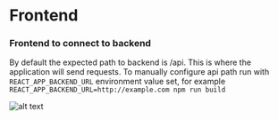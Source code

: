 # Frontend

### Frontend to connect to backend

By default the expected path to backend is /api. This is where the application will send requests. 
To manually configure api path run with `REACT_APP_BACKEND_URL` environment value set, for example `REACT_APP_BACKEND_URL=http://example.com npm run build`

![alt text](https://github.com/jylhakos/DevOpsWithDocker/tree/main/2/2.6/frontend/2.6.png?raw=true)

